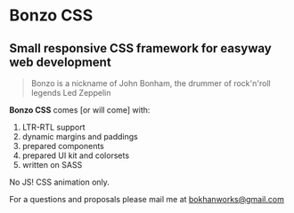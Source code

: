 # Bonzo CSS

## Small responsive CSS framework for easyway web development

> Bonzo is a nickname of John Bonham, the drummer of rock'n'roll legends Led Zeppelin

**Bonzo CSS** comes [or will come] with:

1. LTR-RTL support
2. dynamic margins and paddings
3. prepared components
4. prepared UI kit and colorsets
5. written on SASS

No JS! CSS animation only.

For a questions and proposals please mail me at <bokhanworks@gmail.com>
